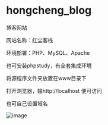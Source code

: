 # hongcheng_blog
博客网站

网站名称：红尘客栈

环境部署：PHP、MySQL、Apache

也可安装phpstudy，有全套集成环境

将源程序文件夹放置在www目录下

打开浏览器，输http://localhost  便可访问

也可自己设置域名

![image](https://github.com/haohaizhi/hongcheng_blog/blob/main/hong/images/blog.png)

